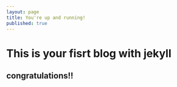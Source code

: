 ```yaml
---
layout: page
title: You're up and running!
published: true
---
```


# This is your fisrt blog with jekyll

## congratulations!!